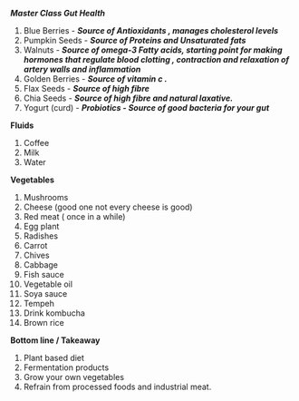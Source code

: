 
***Master Class Gut Health***

1. Blue Berries - ***Source of Antioxidants , manages cholesterol levels***
2. Pumpkin Seeds - ***Source of Proteins and Unsaturated fats***
3. Walnuts - ***Source of omega-3 Fatty acids, starting point for making hormones that regulate blood clotting , contraction and relaxation of artery walls and inflammation*** 
4. Golden Berries - ***Source of vitamin c .***
5. Flax Seeds - ***Source of high fibre*** 
6. Chia Seeds - ***Source of high fibre and natural laxative.***
7. Yogurt (curd) - ***Probiotics - Source of good bacteria for your gut***

**Fluids**
1. Coffee
2. Milk
3. Water

**Vegetables**
1. Mushrooms
7. Cheese (good one not every cheese is good)
8. Red meat ( once in a while)
9. Egg plant
10. Radishes
11. Carrot
12. Chives
13. Cabbage
14. Fish sauce
15. Vegetable oil
16. Soya sauce
17. Tempeh
18. Drink kombucha
19. Brown rice

**Bottom line / Takeaway**
1. Plant based diet 
2. Fermentation products
3. Grow your own vegetables 
4. Refrain from processed foods and industrial meat.


